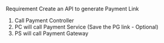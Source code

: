 Requirement
Create an API to generate Payment Link
1. Call Payment Controller 
2. PC will call Payment Service (Save the PG link - Optional)
3. PS will call Payment Gateway 